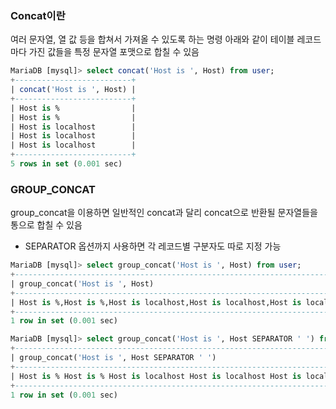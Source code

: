 ### Concat이란
여러 문자열, 열 값 등을 합쳐서 가져올 수 있도록 하는 명령
아래와 같이 테이블 레코드마다 가진 값들을 특정 문자열 포맷으로 합칠 수 있음
```sql
MariaDB [mysql]> select concat('Host is ', Host) from user;
+--------------------------+
| concat('Host is ', Host) |
+--------------------------+
| Host is %                |
| Host is %                |
| Host is localhost        |
| Host is localhost        |
| Host is localhost        |
+--------------------------+
5 rows in set (0.001 sec)
```

### GROUP_CONCAT
group_concat을 이용하면 일반적인 concat과 달리 concat으로 반환될 문자열들을 통으로 합칠 수 있음
- SEPARATOR 옵션까지 사용하면 각 레코드별 구분자도 따로 지정 가능
```sql
MariaDB [mysql]> select group_concat('Host is ', Host) from user;
+---------------------------------------------------------------------------+
| group_concat('Host is ', Host)                                            |
+---------------------------------------------------------------------------+
| Host is %,Host is %,Host is localhost,Host is localhost,Host is localhost |
+---------------------------------------------------------------------------+
1 row in set (0.001 sec)

MariaDB [mysql]> select group_concat('Host is ', Host SEPARATOR ' ') from user;
+---------------------------------------------------------------------------+
| group_concat('Host is ', Host SEPARATOR ' ')                              |
+---------------------------------------------------------------------------+
| Host is % Host is % Host is localhost Host is localhost Host is localhost |
+---------------------------------------------------------------------------+
1 row in set (0.001 sec)
```